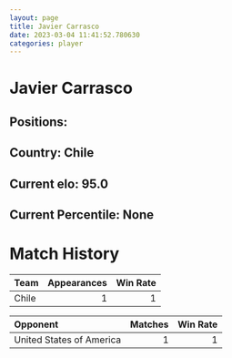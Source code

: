 ```yaml
---  
layout: page  
title: Javier Carrasco  
date: 2023-03-04 11:41:52.780630  
categories: player  
---
```

# Javier Carrasco

## Positions: 

## Country: Chile

## Current elo: 95.0

## Current Percentile: None

# Match History


| Team   |   Appearances |   Win Rate |
|:-------|--------------:|-----------:|
| Chile  |             1 |          1 |

| Opponent                 |   Matches |   Win Rate |
|:-------------------------|----------:|-----------:|
| United States of America |         1 |          1 |